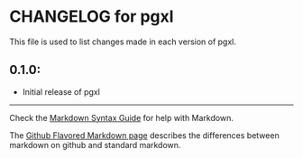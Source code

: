 # CHANGELOG for pgxl

This file is used to list changes made in each version of pgxl.

## 0.1.0:

* Initial release of pgxl

- - -
Check the [Markdown Syntax Guide](http://daringfireball.net/projects/markdown/syntax) for help with Markdown.

The [Github Flavored Markdown page](http://github.github.com/github-flavored-markdown/) describes the differences between markdown on github and standard markdown.
